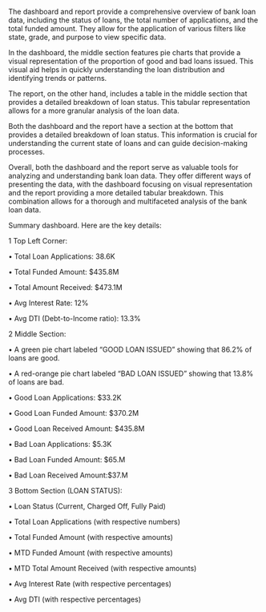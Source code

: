 The dashboard and report provide a comprehensive overview of bank loan data, including the status of loans, the total number of applications, and the total funded amount. They allow for the application of various filters like state, grade, and purpose to view specific data.

In the dashboard, the middle section features pie charts that provide a visual representation of the proportion of good and bad loans issued. This visual aid helps in quickly understanding the loan distribution and identifying trends or patterns.

The report, on the other hand, includes a table in the middle section that provides a detailed breakdown of loan status. This tabular representation allows for a more granular analysis of the loan data.

Both the dashboard and the report have a section at the bottom that provides a detailed breakdown of loan status. This information is crucial for understanding the current state of loans and can guide decision-making processes.

Overall, both the dashboard and the report serve as valuable tools for analyzing and understanding bank loan data. They offer different ways of presenting the data, with the dashboard focusing on visual representation and the report providing a more detailed tabular breakdown. This combination allows for a thorough and multifaceted analysis of the bank loan data.

Summary dashboard. Here are the key details:

1	Top Left Corner:

•	Total Loan Applications: 38.6K

•	Total Funded Amount: $435.8M

•	Total Amount Received: $473.1M

•	Avg Interest Rate: 12%

•	Avg DTI (Debt-to-Income ratio): 13.3%

2	Middle Section:

•	A green pie chart labeled “GOOD LOAN ISSUED” showing that 86.2% of loans are good.

•	A red-orange pie chart labeled “BAD LOAN ISSUED” showing that 13.8% of loans are bad.

•	Good Loan Applications: $33.2K

•	Good Loan Funded Amount: $370.2M

•	Good Loan Received Amount: $435.8M

•	Bad Loan Applications: $5.3K

•	Bad Loan Funded Amount: $65.M

•	Bad Loan Received Amount:$37.M

3	Bottom Section (LOAN STATUS):

•	Loan Status (Current, Charged Off, Fully Paid)

•	Total Loan Applications (with respective numbers)

•	Total Funded Amount (with respective amounts)

•	MTD Funded Amount (with respective amounts)

•	MTD Total Amount Received (with respective amounts)

•	Avg Interest Rate (with respective percentages)

•	Avg DTI (with respective percentages)
